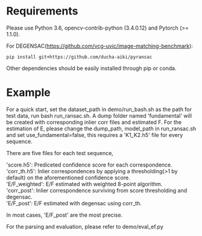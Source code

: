 # Requirements
Please use Python 3.6, opencv-contrib-python (3.4.0.12) and Pytorch (>= 1.1.0). 

For DEGENSAC(https://github.com/vcg-uvic/image-matching-benchmark):
```
pip install git+https://github.com/ducha-aiki/pyransac
```
Other dependencies should be easily installed through pip or conda.

# Example
For a quick start, set the dataset_path in demo/run_bash.sh as the path for test data, run bash run_ransac.sh. A dump folder named 'fundamental' will be created with corresponding inlier corr files and estimated F. For the estimation of E, please change the dump_path, model_path in run_ransac.sh and set use_fundamental=false, this requires a 'K1_K2.h5' file for every sequence. 

There are five files for each test sequence, <br/>

'score.h5':    Prediceted confidence score for each correspondence. <br/>
'corr_th.h5':    Inlier correspondences by applying a thresholding(>1 by default) on the aforementioned confidence score. <br/>
'E/F_weighted':    E/F estimated with weighted 8-point algorithm.<br/>
'corr_post':    Inlier correspondence surviving from score thresholding and degensac.<br/>
'E/F_post':    E/F estimated with degensac using corr_th.<br/>

In most cases, 'E/F_post' are the most precise.

For the parsing and evaluation, please refer to demo/eval_ef.py
